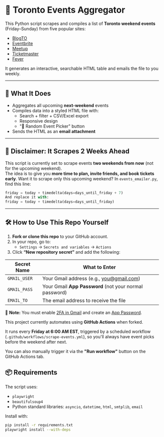 # 🎉 Toronto Events Aggregator

This Python script scrapes and compiles a list of **Toronto weekend events** (Friday–Sunday) from five popular sites:

- [BlogTO](https://www.blogto.com/events/)
- [Eventbrite](https://www.eventbrite.ca/)
- [Meetup](https://www.meetup.com/)
- [Ticketmaster](https://www.ticketmaster.ca/)
- [Fever](https://feverup.com/toronto)

It generates an interactive, searchable HTML table and emails the file to you weekly.

---

## 🧠 What It Does

- Aggregates all upcoming **next-weekend** events
- Compiles data into a styled HTML file with:
  - Search + filter + CSV/Excel export
  - Responsive design
  - "🎲 Random Event Picker" button
- Sends the HTML as an **email attachment**

---

## 📣 Disclaimer:  It Scrapes 2 Weeks Ahead

This script is currently set to scrape events **two weekends from now** (not for the upcoming weekend).  
The idea is to give you **more time to plan, invite friends, and book tickets early**.
Want it to scrape only this upcoming weekend?
In `events_emailer.py`, find this line:
```python
friday = today + timedelta(days=days_until_friday + 7)
And replace it with:
friday = today + timedelta(days=days_until_friday)
```
---

## 🛠️ How to Use This Repo Yourself

1. **Fork or clone this repo** to your GitHub account.
2. In your repo, go to:
   - `Settings` → `Secrets and variables` → `Actions`
3. Click **“New repository secret”** and add the following:

| Secret Name   | What to Enter                            |
|---------------|------------------------------------------|
| `GMAIL_USER`  | Your Gmail address (e.g., you@gmail.com) |
| `GMAIL_PASS`  | Your Gmail **App Password** (not your normal password) |
| `EMAIL_TO`    | The email address to receive the file    |

📌 **Note:** You must enable [2FA in Gmail](https://myaccount.google.com/security) and create an [App Password](https://myaccount.google.com/apppasswords).

This project currently automates using **GitHub Actions** when forked.

It runs every **Friday at 6:00 AM EST**, triggered by a scheduled workflow (`.github/workflows/scrape-events.yml`), so you'll always have event picks before the weekend after next.

You can also manually trigger it via the **"Run workflow"** button on the GitHub Actions tab.

## 📦 Requirements

The script uses:

- `playwright`
- `beautifulsoup4`
- Python standard libraries: `asyncio`, `datetime`, `html`, `smtplib`, `email`

Install with:

```bash
pip install -r requirements.txt
playwright install --with-deps



